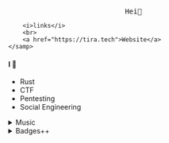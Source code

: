 <p align="center">
	<br><br>
	<samp>
		Hei👋

		<i>links</i>
		<br>
		<a href="https://tira.tech">Website</a>
	</samp>
</p>

#### I 💖
* Rust
* CTF
* Pentesting
* Social Engineering

<details>
	<summary>Music</summary>
	
	<a href="https://youtu.be/e5nz2BdtesE">HUMANSUIT : GONE.Fludd</a>
	<a href="https://youtu.be/Egmtu1OP0xE">Окей : Тима Белорусских</a>
	<a href="https://youtu.be/c_tSDJD1Jf8">Пачка Сигарет : LIZER</a>

</details>

<details>
	<summary>Badges++</summary>
	
	[![forthebadge](https://forthebadge.com/images/badges/fuck-it-ship-it.svg)](https://forthebadge.com)
	[![forthebadge](https://forthebadge.com/images/badges/uses-html.svg)](https://forthebadge.com)
	[![forthebadge](https://forthebadge.com/images/badges/uses-badges.svg)](https://forthebadge.com)
	[![forthebadge](https://forthebadge.com/images/badges/ages-12.svg)](https://forthebadge.com)
	[![forthebadge](https://forthebadge.com/images/badges/built-by-codebabes.svg)](https://forthebadge.com)
	[![forthebadge](https://forthebadge.com/images/badges/built-by-developers.svg)](https://forthebadge.com)
	[![forthebadge](https://forthebadge.com/images/badges/built-with-resentment.svg)](https://forthebadge.com)
	[![forthebadge](https://forthebadge.com/images/badges/certified-elijah-wood.svg)](https://forthebadge.com)
	[![forthebadge](https://forthebadge.com/images/badges/contains-technical-debt.svg)](https://forthebadge.com)
	[![forthebadge](https://forthebadge.com/images/badges/reading-6th-grade-level.svg)](https://forthebadge.com)	

</details>

